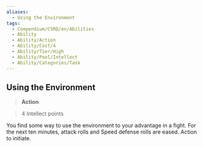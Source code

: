 ```yaml
---
aliases:
  - Using the Environment
tags:
  - Compendium/CSRD/en/Abilities
  - Ability
  - Ability/Action
  - Ability/Cost/4
  - Ability/Tier/High
  - Ability/Pool/Intellect
  - Ability/Categories/Task
---
```

  
    
## Using the Environment    
>**Action**    
>4 Intellect points  
    
You find some way to use the environment to your advantage in a fight. For the next ten minutes, attack rolls and Speed defense rolls are eased. Action to initiate.